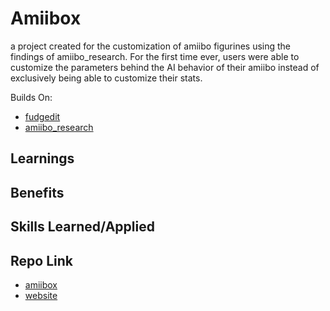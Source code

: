 # Amiibox

a project created for the customization of amiibo figurines using the findings of amiibo_research. For the first time ever, users were able to customize the parameters behind the AI behavior of their amiibo instead of exclusively being able to customize their stats.

Builds On:
- [fudgedit](./fudgedit.md)
- [amiibo_research](./amiibo_research.md)

## Learnings


## Benefits


## Skills Learned/Applied


## Repo Link

- [amiibox](https://github.com/fudgepop01/amiibox)
- [website](https://fudgepop01.github.io/amiibox/)